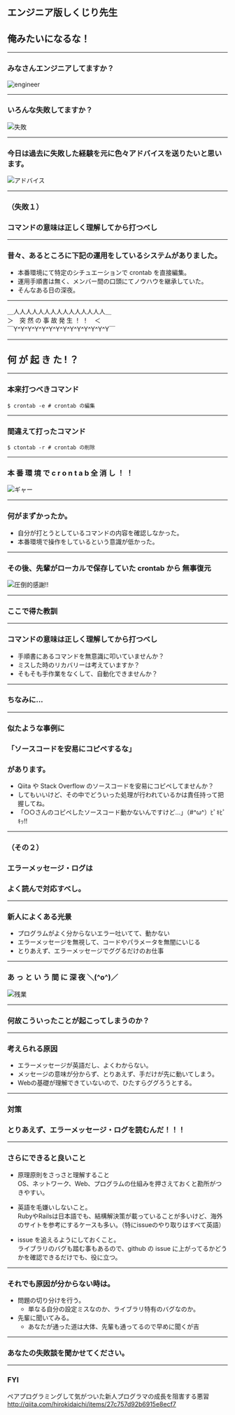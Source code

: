 ## エンジニア版しくじり先生
## 俺みたいになるな！

---

### みなさんエンジニアしてますか？
![engineer](http://www.worldwidelearn.com/hqedu/img/quidget/dtsp/engineering-architecture/1.jpg)

---

### いろんな失敗してますか？
![失敗](http://www.gizmodo.jp/images/2012/04/120424smartphone.jpg)

---

### 今日は過去に失敗した経験を元に色々アドバイスを送りたいと思います。
![アドバイス](http://asobu.raimugi.com/asobu/wp-content/uploads/neko_icon.png)

---

### （失敗１）
### コマンドの意味は正しく理解してから打つべし

---

### 昔々、あるところに下記の運用をしているシステムがありました。

- 本番環境にて特定のシチュエーションで crontab を直接編集。
- 運用手順書は無く、メンバー間の口頭にてノウハウを継承していた。
- そんなある日の深夜。

---

＿人人人人人人人人人人人人人人人＿  
＞　突 然 の 事 故 発 生 ！ ！　＜  
￣Y^Y^Y^Y^Y^Y^Y^Y^Y^Y^Y^Y^Y^Y￣

---

## 何 が 起 き た ! ？

---

### 本来打つべきコマンド
```
$ crontab -e # crontab の編集
```

---

### 間違えて打ったコマンド
```
$ ctontab -r # crontab の削除
```

---

### 本 番 環 境 で c r o n t a b 全 消 し ！ ！
![ギャー](http://tiqav.com/5JG.jpg)

---

### 何がまずかったか。
- 自分が打とうとしているコマンドの内容を確認しなかった。
- 本番環境で操作をしているという意識が低かった。

---

### その後、先輩がローカルで保存していた crontab から 無事復元
![圧倒的感謝!!](http://img.tiqav.com/2Sh.jpg)

---

### ここで得た教訓

---

### コマンドの意味は正しく理解してから打つべし
- 手順書にあるコマンドを無意識に叩いていませんか？
- ミスした時のリカバリーは考えていますか？
- そもそも手作業をなくして、自動化できませんか？

---

### ちなみに...

---

### 似たような事例に
### 「ソースコードを安易にコピペするな」
### があります。
- Qiita や Stack Overflow のソースコードを安易にコピペしてませんか？
- してもいいけど、その中でどういった処理が行われているかは責任持って把握してね。
- 「○○さんのコピペしたソースコード動かないんですけど...」（#^ω^）ﾋﾟｷﾋﾟｷｯ!!

---

### （その２）
### エラーメッセージ・ログは
### よく読んで対応すべし。

---

### 新人によくある光景
- プログラムがよく分からないエラー吐いてて、動かない
- エラーメッセージを無視して、コードやパラメータを無闇にいじる
- とりあえず、エラーメッセージでググるだけのお仕事

---

### あ っ と い う 間 に 深 夜 ＼(^o^)／
![残業](http://brava-mama.jp/wp-content/uploads/2015/10/imasia_10124884_M.jpg)

---

### 何故こういったことが起こってしまうのか？

---

### 考えられる原因
- エラーメッセージが英語だし、よくわからない。
- メッセージの意味が分からず、とりあえず、手だけが先に動いてしまう。
- Webの基礎が理解できていないので、ひたすらググろうとする。

---

### 対策
### とりあえず、エラーメッセージ・ログを読むんだ！！！

---

### さらにできると良いこと

- 原理原則をさっさと理解すること  
OS、ネットワーク、Web、プログラムの仕組みを押さえておくと勘所がつきやすい。

- 英語を毛嫌いしないこと。  
RubyやRailsは日本語でも、結構解決策が載っていることが多いけど、海外のサイトを参考にするケースも多い。（特にissueのやり取りはすべて英語）

- issue を追えるようにしておくこと。  
ライブラリのバグも踏む事もあるので、github の issue に上がってるかどうかを確認できるだけでも、役に立つ。

---

### それでも原因が分からない時は。

- 問題の切り分けを行う。
  - 単なる自分の設定ミスなのか、ライブラリ特有のバグなのか。
- 先輩に聞いてみる。
  - あなたが通った道は大体、先輩も通ってるので早めに聞くが吉

---

### あなたの失敗談を聞かせてください。

---

### FYI

ペアプログラミングして気がついた新人プログラマの成長を阻害する悪習
http://qiita.com/hirokidaichi/items/27c757d92b6915e8ecf7
